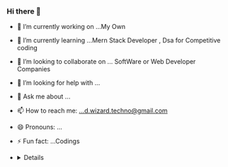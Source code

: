 ### Hi there 👋

<!--
**DpkRn/DpkRn** is a ✨ _special_ ✨ repository because its `README.md` (this file) appears on your GitHub profile.

Here are some ideas to get you started:
-->
- 🔭 I’m currently working on ...My Own
- 🌱 I’m currently learning ...Mern Stack Developer , Dsa for Competitive coding
- 👯 I’m looking to collaborate on ... SoftWare or Web Developer Companies
- 🤔 I’m looking for help with ...
- 💬 Ask me about ...
- 📫 How to reach me: ...d.wizard.techno@gmail.com
- 😄 Pronouns: ...
- ⚡ Fun fact: ...Codings

- <details>
  <sumary>GitHub Statics</sumary>
  <img src="" alt="stats"/>
</details>

